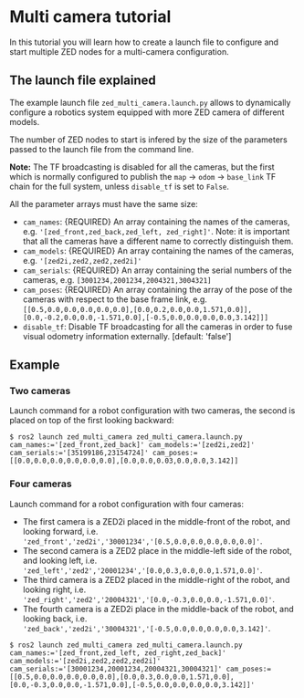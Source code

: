 # Multi camera tutorial

In this tutorial you will learn how to create a launch file to configure and start multiple ZED nodes 
for a multi-camera configuration.

## The launch file explained

The example launch file `zed_multi_camera.launch.py` allows to dynamically configure a robotics system equipped with more ZED camera of different models.

The number of ZED nodes to start is infered by the size of the parameters passed to the launch file from the command line. 

**Note:** The TF broadcasting is disabled for all the cameras, but the first which is normally configured to publish the `map` -> `odom` -> `base_link` TF chain for the full system, unless `disable_tf` is set to `False`.

All the parameter arrays must have the same size:

* `cam_names`: {REQUIRED} An array containing the names of the cameras, e.g. `'[zed_front,zed_back,zed_left, zed_right]'`. Note: it is important that all the cameras have a different name to correctly distinguish them.
* `cam_models`: {REQUIRED} An array containing the names of the cameras, e.g. `'[zed2i,zed2,zed2,zed2i]'`
* `cam_serials`: {REQUIRED} An array containing the serial numbers of the cameras, e.g. `[3001234,2001234,2004321,3004321]`
* `cam_poses`: {REQUIRED} An array containing the array of the pose of the cameras with respect to the base frame link, e.g. `[[0.5,0.0,0.0,0.0,0.0,0.0],[0.0,0.2,0.0,0.0,1.571,0.0]],[0.0,-0.2,0.0,0.0,-1.571,0.0],[-0.5,0.0,0.0,0.0,0.0,3.142]]]`
* `disable_tf`: Disable TF broadcasting for all the cameras in order to fuse visual odometry information externally. [default: 'false']

## Example

### Two cameras

Launch command for a robot configuration with two cameras, the second is placed on top of the first looking backward:

    $ ros2 launch zed_multi_camera zed_multi_camera.launch.py cam_names:='[zed_front,zed_back]' cam_models:='[zed2i,zed2]' cam_serials:='[35199186,23154724]' cam_poses:=[[0.0,0.0,0.0,0.0,0.0,0.0],[0.0,0.0,0.03,0.0,0.0,3.142]]

### Four cameras

Launch command for a robot configuration with four cameras:

* The first camera is a ZED2i placed in the middle-front of the robot, and looking forward, i.e. `'zed_front','zed2i','30001234','[0.5,0.0,0.0,0.0,0.0,0.0]'`.
* The second camera is a ZED2 place in the middle-left side of the robot, and looking left, i.e. `'zed_left','zed2','20001234','[0.0,0.3,0.0,0.0,1.571,0.0]'`.
* The third camera is a ZED2 placed in the middle-right of the robot, and looking right, i.e. `'zed_right','zed2','20004321','[0.0,-0.3,0.0,0.0,-1.571,0.0]'`.
* The fourth camera is a ZED2i place in the middle-back of the robot, and looking back, i.e. `'zed_back','zed2i','30004321','[-0.5,0.0,0.0,0.0,0.0,3.142]'`.


```
$ ros2 launch zed_multi_camera zed_multi_camera.launch.py cam_names:='[zed_front,zed_left, zed_right,zed_back]' cam_models:='[zed2i,zed2,zed2,zed2i]' cam_serials:='[30001234,20001234,20004321,30004321]' cam_poses:=[[0.5,0.0,0.0,0.0,0.0,0.0],[0.0,0.3,0.0,0.0,1.571,0.0],[0.0,-0.3,0.0,0.0,-1.571,0.0],[-0.5,0.0,0.0,0.0,0.0,3.142]]'
```




